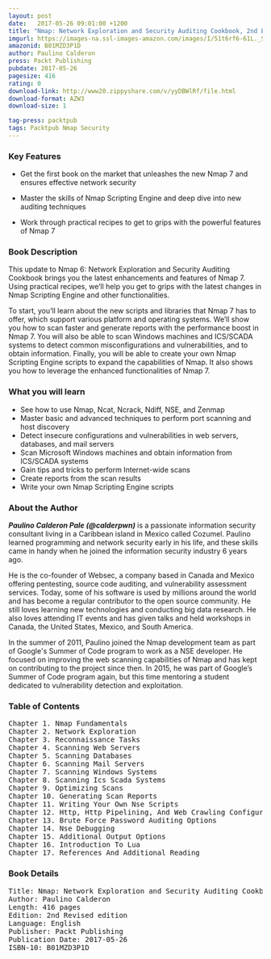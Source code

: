 ```yaml
---
layout: post
date:   2017-05-26 09:01:00 +1200
title: "Nmap: Network Exploration and Security Auditing Cookbook, 2nd Edition"
imgurl: https://images-na.ssl-images-amazon.com/images/I/51t6rf6-61L._SL200_.jpg
amazonid: B01MZD3P1D
author: Paulino Calderon
press: Packt Publishing
pubdate: 2017-05-26
pagesize: 416
rating: 0
download-link: http://www20.zippyshare.com/v/yyDBWlRf/file.html
download-format: AZW3
download-size: 1

tag-press: packtpub
tags: Packtpub Nmap Security
---
```


### Key Features
- Get the first book on the market that unleashes the new Nmap 7 and ensures effective network security

- Master the skills of Nmap Scripting Engine and deep dive into new auditing techniques

- Work through practical recipes to get to grips with the powerful features of Nmap 7

### Book Description
This update to Nmap 6: Network Exploration and Security Auditing Cookbook brings you the latest enhancements and features of Nmap 7. Using practical recipes, we’ll help you get to grips with the latest changes in Nmap Scripting Engine and other functionalities.

To start, you’ll learn about the new scripts and libraries that Nmap 7 has to offer, which support various platform and operating systems. We’ll show you how to scan faster and generate reports with the performance boost in Nmap 7. You will also be able to scan Windows machines and ICS/SCADA systems to detect common misconfigurations and vulnerabilities, and to obtain information. Finally, you will be able to create your own Nmap Scripting Engine scripts to expand the capabilities of Nmap. It also shows you how to leverage the enhanced functionalities of Nmap 7.

### What you will learn

- See how to use Nmap, Ncat, Ncrack, Ndiff, NSE, and Zenmap
- Master basic and advanced techniques to perform port scanning and host discovery
- Detect insecure configurations and vulnerabilities in web servers, databases, and mail servers
- Scan Microsoft Windows machines and obtain information from ICS/SCADA systems
- Gain tips and tricks to perform Internet-wide scans
- Create reports from the scan results
- Write your own Nmap Scripting Engine scripts

### About the Author
***Paulino Calderon Pale (@calderpwn)*** is a passionate information security consultant living in a Caribbean island in Mexico called Cozumel. Paulino learned programming and network security early in his life, and these skills came in handy when he joined the information security industry 6 years ago.

He is the co-founder of Websec, a company based in Canada and Mexico offering pentesting, source code auditing, and vulnerability assessment services. Today, some of his software is used by millions around the world and has become a regular contributor to the open source community. He still loves learning new technologies and conducting big data research. He also loves attending IT events and has given talks and held workshops in Canada, the United States, Mexico, and South America.

In the summer of 2011, Paulino joined the Nmap development team as part of Google's Summer of Code program to work as a NSE developer. He focused on improving the web scanning capabilities of Nmap and has kept on contributing to the project since then. In 2015, he was part of Google’s Summer of Code program again, but this time mentoring a student dedicated to vulnerability detection and exploitation.

### Table of Contents
<pre>
Chapter 1. Nmap Fundamentals
Chapter 2. Network Exploration
Chapter 3. Reconnaissance Tasks
Chapter 4. Scanning Web Servers
Chapter 5. Scanning Databases
Chapter 6. Scanning Mail Servers
Chapter 7. Scanning Windows Systems
Chapter 8. Scanning Ics Scada Systems
Chapter 9. Optimizing Scans
Chapter 10. Generating Scan Reports
Chapter 11. Writing Your Own Nse Scripts
Chapter 12. Http, Http Pipelining, And Web Crawling Configuration Options
Chapter 13. Brute Force Password Auditing Options
Chapter 14. Nse Debugging
Chapter 15. Additional Output Options
Chapter 16. Introduction To Lua
Chapter 17. References And Additional Reading
</pre>

### Book Details
<pre>
Title: Nmap: Network Exploration and Security Auditing Cookbook, 2nd Edition
Author: Paulino Calderon
Length: 416 pages
Edition: 2nd Revised edition
Language: English
Publisher: Packt Publishing
Publication Date: 2017-05-26
ISBN-10: B01MZD3P1D
</pre>
